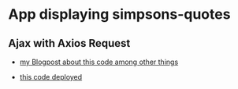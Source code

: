 # App displaying simpsons-quotes

## Ajax with Axios Request 

* [my Blogpost about this code among other things](https://dev.to/annequinkenstein/til-ajax-asynchronous-requests-with-fetch-and-axios-react-5bh8)

* [this code deployed](https://annequinkenstein.github.io/simpsons-quote/)
